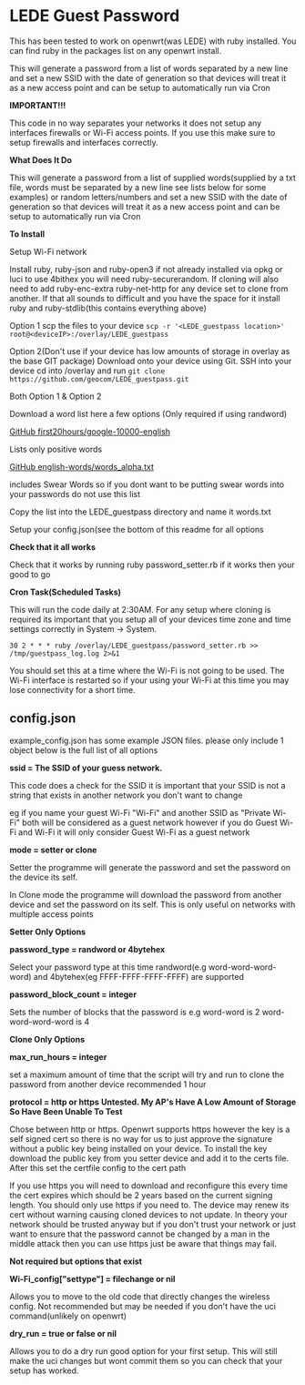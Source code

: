 # LEDE Guest Password

This has been tested to work on openwrt(was LEDE) with ruby installed. You can find ruby in the packages list on any openwrt install.

This will generate a password from a list of words separated by a new line and set a new SSID with the date of generation so that devices will treat it as a new access point and can be setup to automatically run via Cron

**IMPORTANT!!!**

This code in no way separates your networks it does not setup any interfaces firewalls or Wi-Fi access points. If you use this make sure to setup firewalls and interfaces correctly.

**What Does It Do**

This will generate a password from a list of supplied words(supplied by a txt file, words must be separated by a new line see lists below for some examples) or random letters/numbers and set a new SSID with the date of generation so that devices will treat it as a new access point and can be setup to automatically run via Cron

**To Install**

Setup Wi-Fi network

Install ruby, ruby-json and ruby-open3 if not already installed via opkg or luci to use 4bithex you will need ruby-securerandom. If cloning will also need to add ruby-enc-extra ruby-net-http for any device set to clone from another.
If that all sounds to difficult and you have the space for it install ruby and ruby-stdlib(this contains everything above)

Option 1
scp the files to your device
`scp -r '<LEDE_guestpass location>' root@<deviceIP>:/overlay/LEDE_guestpass`

Option 2(Don't use if your device has low amounts of storage in overlay as the base GIT package)
Download onto your device using Git.
SSH into your device cd into /overlay and run
`git clone https://github.com/geocom/LEDE_guestpass.git`

Both Option 1 & Option 2

Download a word list here a few options (Only required if using randword)

[GitHub first20hours/google-10000-english](https://github.com/first20hours/google-10000-english)

Lists only positive words

[GitHub english-words/words_alpha.txt](https://github.com/dwyl/english-words/blob/master/words_alpha.txt)

includes Swear Words so if you dont want to be putting swear words into your passwords do not use this list

Copy the list into the LEDE_guestpass directory and name it words.txt

Setup your config.json(see the bottom of this readme for all options

**Check that it all works**

Check that it works by running ruby password_setter.rb if it works then your good to go

**Cron Task(Scheduled Tasks)**

This will run the code daily at 2:30AM.
For any setup where cloning is required its important that you setup all of your devices time zone and time settings correctly in System -> System.

`30 2 * * * ruby /overlay/LEDE_guestpass/password_setter.rb >> /tmp/guestpass_log.log 2>&1`

You should set this at a time where the Wi-Fi is not going to be used. The Wi-Fi interface is restarted so if your using your Wi-Fi at this time you may lose connectivity for a short time.

## config.json

example_config.json has some example JSON files. please only include 1 object below is the full list of all options

**ssid = The SSID of your guess network.**

This code does a check for the SSID it is important that your SSID is not a string that exists in another network you don't want to change

eg if you name your guest Wi-Fi "Wi-Fi" and another SSID as "Private Wi-Fi" both will be considered as a guest network however if you do Guest Wi-Fi and Wi-Fi it will only consider Guest Wi-Fi as a guest network

**mode = setter or clone**

Setter the programme will generate the password and set the password on the device its self.

In Clone mode the programme will download the password from another device and set the password on its self. This is only useful on networks with multiple access points

**Setter Only Options**

**password_type = randword or 4bytehex**

Select your password type at this time randword(e.g word-word-word-word) and 4bytehex(eg FFFF-FFFF-FFFF-FFFF) are supported

**password_block_count = integer**

Sets the number of blocks that the password is e.g word-word is 2 word-word-word-word is 4

**Clone Only Options**

**max_run_hours = integer**

set a maximum amount of time that the script will try and run to clone the password from another device recommended 1 hour

**protocol = http or https**
**Untested. My AP's Have A Low Amount of Storage So Have Been Unable To Test**

Chose between http or https. Openwrt supports https however the key is a self signed cert so there is no way for us to just approve the signature without a public key being installed on your device. To install the key download the public key from you setter device and add it to the certs file. After this set the certfile config to the cert path

If you use https you will need to download and reconfigure this every time the cert expires which should be 2 years based on the current signing length. You should only use https if you need to. The device may renew its cert without warning causing cloned devices to not update. In theory your network should be trusted anyway but if you don't trust your network or just want to ensure that the password cannot be changed by a man in the middle attack then you can use https just be aware that things may fail.

**Not required but options that exist**

**Wi-Fi_config["settype"] = filechange or nil**

Allows you to move to the old code that directly changes the wireless config. Not recommended but may be needed if you don't have the uci command(unlikely on openwrt)

**dry_run = true or false or nil**

Allows you to do a dry run good option for your first setup. This will still make the uci changes but wont commit them so you can check that your setup has worked.
